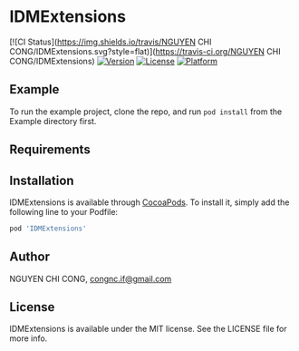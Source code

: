 # IDMExtensions

[![CI Status](https://img.shields.io/travis/NGUYEN CHI CONG/IDMExtensions.svg?style=flat)](https://travis-ci.org/NGUYEN CHI CONG/IDMExtensions)
[![Version](https://img.shields.io/cocoapods/v/IDMExtensions.svg?style=flat)](https://cocoapods.org/pods/IDMExtensions)
[![License](https://img.shields.io/cocoapods/l/IDMExtensions.svg?style=flat)](https://cocoapods.org/pods/IDMExtensions)
[![Platform](https://img.shields.io/cocoapods/p/IDMExtensions.svg?style=flat)](https://cocoapods.org/pods/IDMExtensions)

## Example

To run the example project, clone the repo, and run `pod install` from the Example directory first.

## Requirements

## Installation

IDMExtensions is available through [CocoaPods](https://cocoapods.org). To install
it, simply add the following line to your Podfile:

```ruby
pod 'IDMExtensions'
```

## Author

NGUYEN CHI CONG, congnc.if@gmail.com

## License

IDMExtensions is available under the MIT license. See the LICENSE file for more info.
